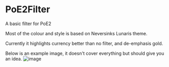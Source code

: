 # PoE2Filter
A basic filter for PoE2

Most of the colour and style is based on Neversinks Lunaris theme.

Currently it highlights currency better than no filter, and de-emphasis gold.

Below is an example image, it doesn't cover everything but should give you an idea.
![image](https://github.com/user-attachments/assets/eac0e05a-7b7b-42ba-9a91-c9d33568f62c)


